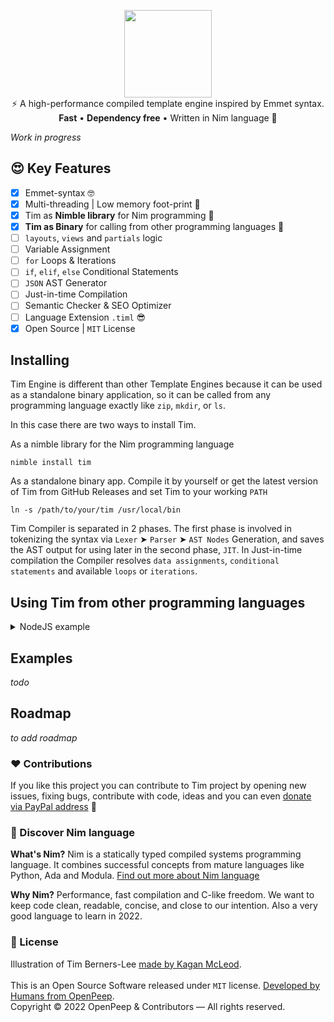 <p align="center">
    <img src="https://raw.githubusercontent.com/openpeep/tim/main/.github/tim.png" width="140px"><br>
    ⚡️ A high-performance compiled template engine inspired by Emmet syntax.<br>
    <strong>Fast</strong> • <strong>Dependency free</strong> • Written in Nim language 👑
</p>

_Work in progress_

## 😍 Key Features
- [x] Emmet-syntax 🤓
- [x] Multi-threading | Low memory foot-print 🍃
- [x] Tim as **Nimble library** for Nim programming 👑
- [x] **Tim as Binary** for calling from other programming languages 🥳
- [ ] `layouts`, `views` and `partials` logic
- [ ] Variable Assignment
- [ ] `for` Loops & Iterations
- [ ] `if`, `elif`, `else` Conditional Statements
- [ ] `JSON` AST Generator
- [ ] Just-in-time Compilation
- [ ] Semantic Checker & SEO Optimizer
- [ ] Language Extension `.timl` 😎
- [x] Open Source | `MIT` License

## Installing
Tim Engine is different than other Template Engines because it can be used as a standalone binary application,
so it can be called from any programming language exactly like `zip`, `mkdir`, or `ls`.

In this case there are two ways to install Tim.

As a nimble library for the Nim programming language
```
nimble install tim
```

As a standalone binary app. Compile it by yourself or get the latest version
of Tim from GitHub Releases and set Tim to your working `PATH`
```
ln -s /path/to/your/tim /usr/local/bin
```

Tim Compiler is separated in 2 phases. The first phase is involved in tokenizing the syntax via `Lexer` ➤ `Parser` ➤ `AST Nodes` Generation,
and saves the AST output for using later in the second phase, `JIT`. In Just-in-time compilation the Compiler resolves `data assignments`,
`conditional statements` and available `loops` or `iterations`.

## Using Tim from other programming languages

<details>
    <summary>NodeJS example</summary>

JIT compiler on request, using `.timl.ast`, `spawn`

```js
const http = require('http');
const { spawn } = require('child_process');
const server = http.createServer();

const Views = {
    'profile': './storage/tim/jit/profile.timl.ast'         // add content example of this timl.ast
}

const User = {
    data: {
        name: 'Tim Berners-Lee',
        username: 'tim.berners.lee',
    },
    
    json: () => JSON.stringify(User.data)
}

server.on('request', (request, response) => {
    if (request.url === '/profile') {
        var htmlPage = ""

        // Spawn a process to Tim Engine for JIT of the given AST,
        // providing data as a stringified JSON with `--data` flag
        const tim = spawn('tim', ['--ast', Views.profile, '--data', User.json()]);
        
        process.stdin.pipe(tim.stdin)
        for await (const html of tim.stdout) {
            htmlPage += data
        };
        res.end(htmlPage)
    } else {
        res.writeHead(404, {'Content-Type': 'text/html'})
        res.end('404 | Route not found')
    }
});

server.listen(3000);
```
</details>

## Examples
_todo_

## Roadmap
_to add roadmap_

### ❤ Contributions
If you like this project you can contribute to Tim project by opening new issues, fixing bugs, contribute with code, ideas and you can even [donate via PayPal address](https://www.paypal.com/donate/?hosted_button_id=RJK3ZTDWPL55C) 🥰

### 👑 Discover Nim language
<strong>What's Nim?</strong> Nim is a statically typed compiled systems programming language. It combines successful concepts from mature languages like Python, Ada and Modula. [Find out more about Nim language](https://nim-lang.org/)

<strong>Why Nim?</strong> Performance, fast compilation and C-like freedom. We want to keep code clean, readable, concise, and close to our intention. Also a very good language to learn in 2022.

### 🎩 License
Illustration of Tim Berners-Lee [made by Kagan McLeod](https://www.kaganmcleod.com).<br><br>
This is an Open Source Software released under `MIT` license. [Developed by Humans from OpenPeep](https://github.com/openpeep).<br>
Copyright &copy; 2022 OpenPeep & Contributors &mdash; All rights reserved.
